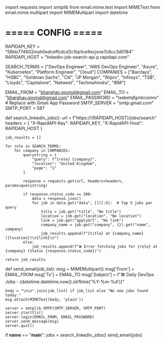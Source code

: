 import requests
import smtplib
from email.mime.text import MIMEText
from email.mime.multipart import MIMEMultipart
import datetime

# ===== CONFIG =====
RAPIDAPI_KEY = "58bb774602msh0edceffcdcd2c1bp1ce9ecjsne7c8cc3d0184"
RAPIDAPI_HOST = "linkedin-job-search-api.p.rapidapi.com"

SEARCH_TERMS = ["DevOps Engineer", "AWS DevOps Engineer", "Azure", "Kubernetes", "Platform Engineer", "Cloud"]
COMPANIES = ["Barclays", "HSBC", "Goldman Sachs", "Citi", "JP Morgan", "Wipro", "Infosys", "TSB", "Lloyds", "Capitalone", "Natwest", "Techmahindra", "IBM"]

EMAIL_FROM = "bharghav.govind@gmail.com"
EMAIL_TO = "bharghav.govind@gmail.com"
EMAIL_PASSWORD = "txebetqfgmbcsmro"  # Replace with Gmail App Password
SMTP_SERVER = "smtp.gmail.com"
SMTP_PORT = 587


def search_linkedin_jobs():
    url = f"https://{RAPIDAPI_HOST}/jobs/search"
    headers = {
        "X-RapidAPI-Key": RAPIDAPI_KEY,
        "X-RapidAPI-Host": RAPIDAPI_HOST
    }

    job_results = []

    for role in SEARCH_TERMS:
        for company in COMPANIES:
            querystring = {
                "query": f"{role} {company}",
                "location": "United Kingdom",
                "page": "1"
            }

            response = requests.get(url, headers=headers, params=querystring)

            if response.status_code == 200:
                data = response.json()
                for job in data.get("data", [])[:5]:  # Top 5 jobs per query
                    title = job.get("title", "No title")
                    location = job.get("location", "No location")
                    link = job.get("applyUrl", "No link")
                    company_name = job.get("company", {}).get("name", company)
                    job_results.append(f"{title} at {company_name} ({location})\n{link}\n")
            else:
                job_results.append(f"❌ Error fetching jobs for {role} at {company} (Status {response.status_code})")

    return job_results


def send_email(job_list):
    msg = MIMEMultipart()
    msg['From'] = EMAIL_FROM
    msg['To'] = EMAIL_TO
    msg['Subject'] = f"🛠️  Daily DevOps Jobs - {datetime.datetime.now().strftime('%Y-%m-%d')}"

    body = "\n\n".join(job_list) if job_list else "No new jobs found today."
    msg.attach(MIMEText(body, 'plain'))

    server = smtplib.SMTP(SMTP_SERVER, SMTP_PORT)
    server.starttls()
    server.login(EMAIL_FROM, EMAIL_PASSWORD)
    server.send_message(msg)
    server.quit()


if __name__ == "__main__":
    jobs = search_linkedin_jobs()
    send_email(jobs)
